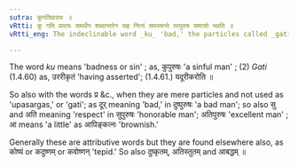 ```yaml
---
sutra: कुगतिप्रादयः ॥
vRtti: कु गति प्रादयः समर्थेन शब्दान्तरेन सह नित्यं समस्यन्ते तत्पुरुष समासो भवति ॥
vRtti_eng: The indeclinable word _ku_ 'bad,' the particles called _gati_, and the prepositions _pra_, &c., are invariably compounded with other words with which they are in construction; and the resulting compound is _Tat purusha_.

---
```

The word _ku_ means 'badness or sin' ; as, कुपुरुषः 'a sinful man' ; (2) _Gati_ (1.4.60) as, उररीकृतं 'having asserted'; (1.4.61.) यदूरीकरोति ॥

So also with the words प्र &c., when they are mere particles and not used as 'upasargas,' or 'gati'; as दूर् meaning 'bad,' in दुष्पुरुषः 'a bad man'; so also सु and अति meaning 'respect' in सुपुरुषः 'honorable man'; अतिपुरुषः 'excellent man' ; आ means 'a little' as आपिङ्कत्नः 'brownish.'

Generally these are attributive words but they are found elsewhere also, as कोष्यं or कदुष्णम् or कवोष्णन् 'tepid.' So also दुष्कृतम्, अतिस्तुतम् and आबद्धम् ॥